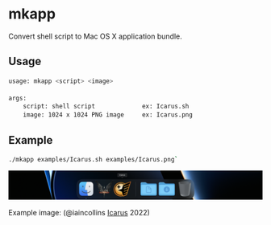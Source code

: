 # mkapp

Convert shell script to Mac OS X application bundle.

## Usage

```sh
usage: mkapp <script> <image>

args:
    script: shell script             ex: Icarus.sh
    image: 1024 x 1024 PNG image     ex: Icarus.png
```

## Example

```sh
./mkapp examples/Icarus.sh examples/Icarus.png`
```
![dock](https://github.com/josephbharrison/mkapp/blob/main/examples/dock.png?raw=true)

Example image: (@iaincollins [Icarus](https://github.com/iaincollins/icarus) 2022)
